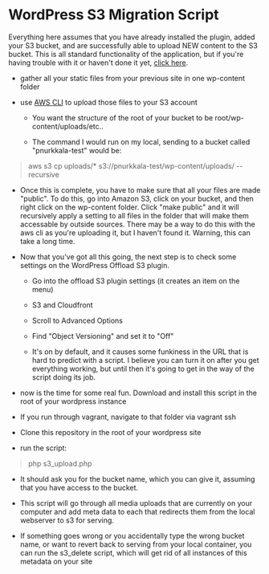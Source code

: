 # WordPress S3 Migration Script
Everything here assumes that you have already installed the plugin, added your S3 bucket, and are successfully able to upload NEW content to the S3 bucket. This is all standard functionality of the application, but if you're having trouble with it or haven't done it yet, [click here](http://premium.wpmudev.org/blog/moving-wordpress-media-to-amazon-s3/). 

 * gather all your static files from your previous site in one wp-content folder 

 * use [AWS CLI](https://aws.amazon.com/cli/) to upload those files to your S3 account

   * You want the structure of the root of your bucket to be root/wp-content/uploads/etc..

   * The command I would run on my local, sending to a bucket called "pnurkkala-test" would be: 

>aws s3 cp uploads/* s3://pnurkkala-test/wp-content/uploads/ --recursive 

 * Once this is complete, you have to make sure that all your files are made "public". To do this, go into Amazon S3, click on your bucket, and then right click on the wp-content folder. Click "make public" and it will recursively apply a setting to all files in the folder that will make them accessable by outside sources. There may be a way to do this with the aws cli as you're uploading it, but I haven't found it. Warning, this can take a long time. 

 * Now that you've got all this going, the next step is to check some settings on the WordPress Offload S3 plugin.

     * Go into the offload S3 plugin settings (it creates an item on the menu)

     * S3 and Cloudfront

     * Scroll to Advanced Options

     * Find "Object Versioning" and set it to "Off" 

     * It's on by default, and it causes some funkiness in the URL that is hard to predict with a script. I believe you can turn it on after you get everything working, but until then it's going to get in the way of the script doing its job.

* now is the time for some real fun. Download and install this script in the root of your wordpress instance

* If you run through vagrant, navigate to that folder via vagrant ssh

* Clone this repository in the root of your wordpress site

* run the script: 

> php s3_upload.php

* It should ask you for the bucket name, which you can give it, assuming that you have access to the bucket.

* This script will go through all media uploads that are currently on your computer and add meta data to each that redirects 
them from the local webserver to s3 for serving.

* If something goes wrong or you accidentally type the wrong bucket name, or want to revert back to serving from your local container, you can run the s3_delete script, which will get rid of all instances of this metadata on your site
